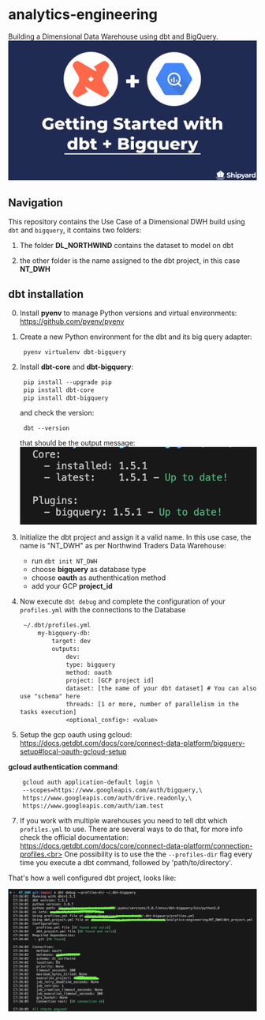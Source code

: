 # analytics-engineering 
Building a Dimensional Data Warehouse using dbt and BigQuery.<br>
![Alt text](/png/dbt-Core-Bigquery-Blog-Image.png)


## Navigation


This repository contains the Use Case of a Dimensional DWH build using `dbt` and `bigquery`, it contains two folders: <br> 

1. The folder __DL_NORTHWIND__ contains the dataset to model on dbt

2. the other folder is the name assigned to the dbt project, in this case __NT_DWH__


## dbt installation


0. Install __pyenv__ to manage Python versions and virtual environments: https://github.com/pyenv/pyenv 


1. Create a new Python environment for the dbt and its big query adapter:<br> 


        pyenv virtualenv dbt-bigquery


2. Install __dbt-core__ and __dbt-bigquery__:<br>


        pip install --upgrade pip
        pip install dbt-core
        pip install dbt-bigquery

    
    and check the version:<br>


        dbt --version


    that should be the output message:<br>
    ![Alt text](  /png/dbt%20version.png)


4. Initialize the dbt project and assign it a valid name. In this use case, the name is "NT_DWH" as per Northwind Traders Data Warehouse:<br>


    - run `dbt init NT_DWH`
    - choose __bigquery__ as database type
    - choose __oauth__ as authenthication method
    - add your GCP __project_id__


5. Now execute `dbt debug` and complete the configuration of your `profiles.yml` with the connections to the Database   


        ~/.dbt/profiles.yml
            my-bigquery-db:
                target: dev
                outputs:
                    dev:
                    type: bigquery
                    method: oauth
                    project: [GCP project id]
                    dataset: [the name of your dbt dataset] # You can also use "schema" here
                    threads: [1 or more, number of parallelism in the tasks execution]
                    <optional_config>: <value>


6. Setup the gcp oauth using gcloud: https://docs.getdbt.com/docs/core/connect-data-platform/bigquery-setup#local-oauth-gcloud-setup <br>

__gcloud authentication command__:


        gcloud auth application-default login \
        --scopes=https://www.googleapis.com/auth/bigquery,\
        https://www.googleapis.com/auth/drive.readonly,\
        https://www.googleapis.com/auth/iam.test


7. If you work with multiple warehouses you need to tell dbt which `profiles.yml` to use. There are several ways to do that, for more info check the official documentation: https://docs.getdbt.com/docs/core/connect-data-platform/connection-profiles.<br>
One possibility is to use the the `--profiles-dir` flag every time you execute a dbt command, followed by 'path/to/directory'.<br>


That's how a well configured dbt project, looks like:


![Alt text](/png/dbt%20debug.png)

